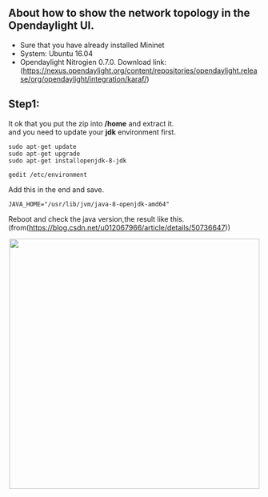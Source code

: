 About how to show the network topology in the Opendaylight UI.  
---
* Sure that you have already installed Mininet
* System: Ubuntu 16.04
* Opendaylight Nitrogien 0.7.0. Download link:
(https://nexus.opendaylight.org/content/repositories/opendaylight.release/org/opendaylight/integration/karaf/)   
   
Step1: 
---
It ok that you put the zip into **/home** and extract it.   
and you need to update your **jdk** environment first.
```
sudo apt-get update
sudo apt-get upgrade
sudo apt-get installopenjdk-8-jdk
```
```
gedit /etc/environment
```
Add this in the end and save.
```
JAVA_HOME="/usr/lib/jvm/java-8-openjdk-amd64"
```
Reboot and check the java version,the result like this.(from(https://blog.csdn.net/u012067966/article/details/50736647))
<div align=center> <img src="https://github.com/AvisChiu/Opendaylight_with_mininet/blob/master/figure/java_ver.png" width="500"/>
